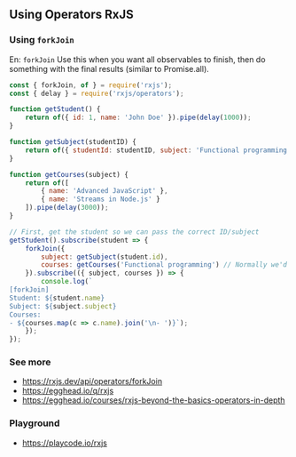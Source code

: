 ## Using Operators RxJS

### Using `forkJoin`

En: `forkJoin` Use this when you want all observables to finish, then do something with the final results (similar to Promise.all).


```javascript
const { forkJoin, of } = require('rxjs');
const { delay } = require('rxjs/operators');

function getStudent() {
    return of({ id: 1, name: 'John Doe' }).pipe(delay(1000));
}

function getSubject(studentID) {
    return of({ studentId: studentID, subject: 'Functional programming' }).pipe(delay(2000));
}

function getCourses(subject) {
    return of([
        { name: 'Advanced JavaScript' },
        { name: 'Streams in Node.js' }
    ]).pipe(delay(3000));
}

// First, get the student so we can pass the correct ID/subject
getStudent().subscribe(student => {
    forkJoin({
        subject: getSubject(student.id),
        courses: getCourses('Functional programming') // Normally we'd use subject.subject
    }).subscribe(({ subject, courses }) => {
        console.log(`
[forkJoin]
Student: ${student.name}
Subject: ${subject.subject}
Courses:
- ${courses.map(c => c.name).join('\n- ')}`);
    });
});


```

### See more
- https://rxjs.dev/api/operators/forkJoin
- https://egghead.io/q/rxjs
- https://egghead.io/courses/rxjs-beyond-the-basics-operators-in-depth

### Playground
- https://playcode.io/rxjs